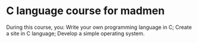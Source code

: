# C language course for madmen
 During this course, you: Write your own programming language in C; Create a site in C language; Develop a simple operating system.
